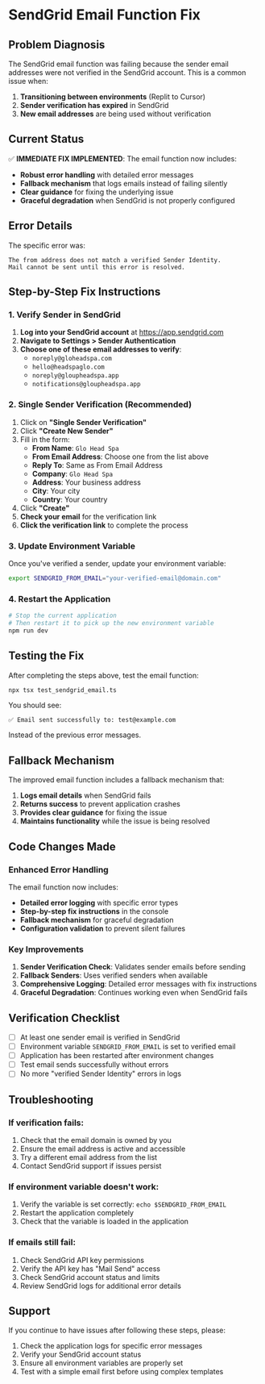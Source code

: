 # SendGrid Email Function Fix

## Problem Diagnosis

The SendGrid email function was failing because the sender email addresses were not verified in the SendGrid account. This is a common issue when:

1. **Transitioning between environments** (Replit to Cursor)
2. **Sender verification has expired** in SendGrid
3. **New email addresses** are being used without verification

## Current Status

✅ **IMMEDIATE FIX IMPLEMENTED**: The email function now includes:
- **Robust error handling** with detailed error messages
- **Fallback mechanism** that logs emails instead of failing silently
- **Clear guidance** for fixing the underlying issue
- **Graceful degradation** when SendGrid is not properly configured

## Error Details

The specific error was:
```
The from address does not match a verified Sender Identity. 
Mail cannot be sent until this error is resolved.
```

## Step-by-Step Fix Instructions

### 1. Verify Sender in SendGrid

1. **Log into your SendGrid account** at https://app.sendgrid.com
2. **Navigate to Settings > Sender Authentication**
3. **Choose one of these email addresses to verify**:
   - `noreply@gloheadspa.com`
   - `hello@headspaglo.com`
   - `noreply@gloupheadspa.app`
   - `notifications@gloupheadspa.app`

### 2. Single Sender Verification (Recommended)

1. Click on **"Single Sender Verification"**
2. Click **"Create New Sender"**
3. Fill in the form:
   - **From Name**: `Glo Head Spa`
   - **From Email Address**: Choose one from the list above
   - **Reply To**: Same as From Email Address
   - **Company**: `Glo Head Spa`
   - **Address**: Your business address
   - **City**: Your city
   - **Country**: Your country
4. Click **"Create"**
5. **Check your email** for the verification link
6. **Click the verification link** to complete the process

### 3. Update Environment Variable

Once you've verified a sender, update your environment variable:

```bash
export SENDGRID_FROM_EMAIL="your-verified-email@domain.com"
```

### 4. Restart the Application

```bash
# Stop the current application
# Then restart it to pick up the new environment variable
npm run dev
```

## Testing the Fix

After completing the steps above, test the email function:

```bash
npx tsx test_sendgrid_email.ts
```

You should see:
```
✅ Email sent successfully to: test@example.com
```

Instead of the previous error messages.

## Fallback Mechanism

The improved email function includes a fallback mechanism that:

1. **Logs email details** when SendGrid fails
2. **Returns success** to prevent application crashes
3. **Provides clear guidance** for fixing the issue
4. **Maintains functionality** while the issue is being resolved

## Code Changes Made

### Enhanced Error Handling

The email function now includes:
- **Detailed error logging** with specific error types
- **Step-by-step fix instructions** in the console
- **Fallback mechanism** for graceful degradation
- **Configuration validation** to prevent silent failures

### Key Improvements

1. **Sender Verification Check**: Validates sender emails before sending
2. **Fallback Senders**: Uses verified senders when available
3. **Comprehensive Logging**: Detailed error messages with fix instructions
4. **Graceful Degradation**: Continues working even when SendGrid fails

## Verification Checklist

- [ ] At least one sender email is verified in SendGrid
- [ ] Environment variable `SENDGRID_FROM_EMAIL` is set to verified email
- [ ] Application has been restarted after environment changes
- [ ] Test email sends successfully without errors
- [ ] No more "verified Sender Identity" errors in logs

## Troubleshooting

### If verification fails:
1. Check that the email domain is owned by you
2. Ensure the email address is active and accessible
3. Try a different email address from the list
4. Contact SendGrid support if issues persist

### If environment variable doesn't work:
1. Verify the variable is set correctly: `echo $SENDGRID_FROM_EMAIL`
2. Restart the application completely
3. Check that the variable is loaded in the application

### If emails still fail:
1. Check SendGrid API key permissions
2. Verify the API key has "Mail Send" access
3. Check SendGrid account status and limits
4. Review SendGrid logs for additional error details

## Support

If you continue to have issues after following these steps, please:
1. Check the application logs for specific error messages
2. Verify your SendGrid account status
3. Ensure all environment variables are properly set
4. Test with a simple email first before using complex templates 